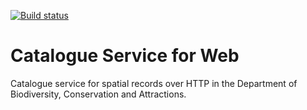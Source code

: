 [![Build
status](https://travis-ci.org/dbca-wa/csw.svg?branch=master)](https://travis-ci.org/dbca-wa/csw/builds)

# Catalogue Service for Web

Catalogue service for spatial records over HTTP in the Department of
Biodiversity, Conservation and Attractions.
